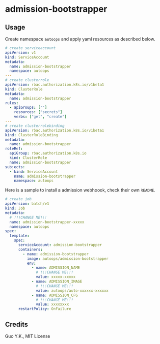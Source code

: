 # admission-bootstrapper

## Usage

Create namespace `autoops` and apply yaml resources as described below.

```yaml
# create serviceaccount
apiVersion: v1
kind: ServiceAccount
metadata:
  name: admission-bootstrapper
  namespace: autoops
---
# create clusterrole
apiVersion: rbac.authorization.k8s.io/v1beta1
kind: ClusterRole
metadata:
  name: admission-bootstrapper
rules:
  - apiGroups: [""]
    resources: ["secrets"]
    verbs: ["get", "create"]
---
# create clusterrolebinding
apiVersion: rbac.authorization.k8s.io/v1beta1
kind: ClusterRoleBinding
metadata:
  name: admission-bootstrapper
roleRef:
  apiGroup: rbac.authorization.k8s.io
  kind: ClusterRole
  name: admission-bootstrapper
subjects:
  - kind: ServiceAccount
    name: admission-bootstrapper
    namespace: autoops
```

Here is a sample to install a admission webhoook, check their own `README`.

```yaml
# create job
apiVersion: batch/v1
kind: Job
metadata:
  # !!!CHANGE ME!!!
  name: admission-bootstrapper-xxxxx
  namespace: autoops
spec:
  template:
    spec:
      serviceAccount: admission-bootstrapper
      containers:
        - name: admission-bootstrapper
          image: autoops/admission-bootstrapper
          env:
            - name: ADMISSION_NAME
              # !!!CHANGE ME!!!
              value: xxxxx-xxxxx
            - name: ADMISSION_IMAGE
              # !!!CHANGE ME!!!
              value: autoops/auto-xxxxxx-xxxxxx
            - name: ADMISSION_CFG
              # !!!CHANGE ME!!!
              value: xxxxxxxx
      restartPolicy: OnFailure
```

## Credits

Guo Y.K., MIT License
